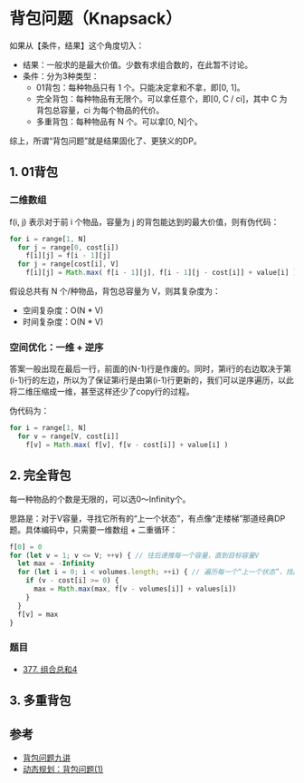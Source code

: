 # 背包问题（Knapsack）

如果从【条件，结果】这个角度切入：

- 结果：一般求的是最大价值。少数有求组合数的，在此暂不讨论。
- 条件：分为3种类型：
  - 01背包：每种物品只有 1 个。只能决定拿和不拿，即[0, 1]。
  - 完全背包：每种物品有无限个。可以拿任意个，即[0, C / ci]，其中 C 为背包总容量，ci 为每个物品的代价。
  - 多重背包：每种物品有 N 个。可以拿[0, N]个。

综上，所谓“背包问题”就是结果固化了、更狭义的DP。

## 1. 01背包

### 二维数组

f(i, j) 表示对于前 i 个物品，容量为 j 的背包能达到的最大价值，则有伪代码：

```js
for i = range[1, N]
  for j = range[0, cost[i])
    f[i][j] = f[i - 1][j]
  for j = range[cost[i], V]
    f[i][j] = Math.max( f[i - 1][j], f[i - 1][j - cost[i]] + value[i] )
```

假设总共有 N 个/种物品，背包总容量为 V，则其复杂度为：

- 空间复杂度：O(N * V)
- 时间复杂度：O(N * V)

### 空间优化：一维 + 逆序

答案一般出现在最后一行，前面的(N-1)行是作废的。同时，第i行的右边取决于第(i-1)行的左边，所以为了保证第i行是由第(i-1)行更新的，我们可以逆序遍历，以此将二维压缩成一维，甚至这样还少了copy行的过程。

伪代码为：

```js
for i = range[1, N]
  for v = range[V, cost[i]]
    f[v] = Math.max( f[v], f[v - cost[i]] + value[i] )
```

## 2. 完全背包

每一种物品的个数是无限的，可以选0～Infinity个。

思路是：对于V容量，寻找它所有的“上一个状态”，有点像“走楼梯”那道经典DP题。具体编码中，只需要一维数组 + 二重循环：

```js
f[0] = 0
for (let v = 1; v <= V; ++v) { // 往后递推每一个容量，直到目标容量V
  let max = -Infinity
  for (let i = 0; i < volumes.length; ++i) { // 遍历每一个“上一个状态”，找出最大价值的
    if (v - cost[i] >= 0) {
      max = Math.max(max, f[v - volumes[i]] + values[i])
    }
  }
  f[v] = max
}
```

### 题目

- [377. 组合总和4](https://leetcode-cn.com/problems/combination-sum-iv/)

## 3. 多重背包

## 参考

- [背包问题九讲](https://www.kancloud.cn/kancloud/pack/70124)
- [动态规划：背包问题(1)](https://www.cnblogs.com/A-S-KirigiriKyoko/p/6036368.html)
